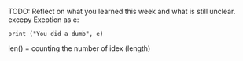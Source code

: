 TODO: Reflect on what you learned this week and what is still unclear.
excepy Exeption as e:


    print ("You did a dumb", e)
len() = counting the number of idex (length)